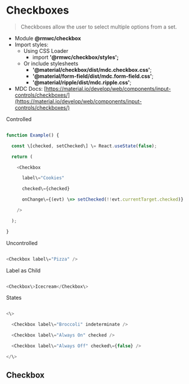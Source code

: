 # Checkboxes

> Checkboxes allow the user to select multiple options from a set.

-   Module __@rmwc/checkbox__
-   Import styles:
    -   Using CSS Loader
        -   import __'@rmwc/checkbox/styles';__
    -   Or include stylesheets
        -   __'@material/checkbox/dist/mdc.checkbox.css'__;
        -   __'@material/form-field/dist/mdc.form-field.css'__;
        -   __'@material/ripple/dist/mdc.ripple.css'__;
-   MDC Docs: [https://material.io/develop/web/components/input-controls/checkboxes/](https://material.io/develop/web/components/input-controls/checkboxes/)

Controlled

```js

function Example() {

  const \[checked, setChecked\] \= React.useState(false);

  return (

    <Checkbox

      label\="Cookies"

      checked\={checked}

      onChange\={(evt) \=> setChecked(!!evt.currentTarget.checked)}

    />

  );

}


```

Uncontrolled

```js

<Checkbox label\="Pizza" />


```

Label as Child

```js

<Checkbox\>Icecream</Checkbox\>


```

States

```js

<\>

  <Checkbox label\="Broccoli" indeterminate />

  <Checkbox label\="Always On" checked />

  <Checkbox label\="Always Off" checked\={false} />

</\>


```

## Checkbox